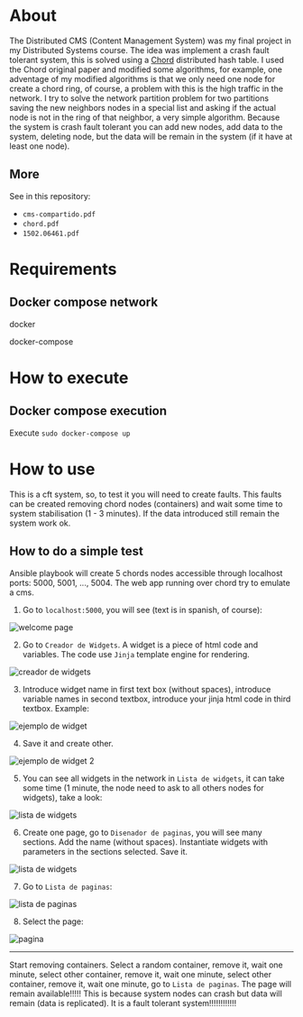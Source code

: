 # About

The Distributed CMS (Content Management System) was my final project in my Distributed Systems course. The
idea was implement a crash fault tolerant system, this is solved using a [Chord][1] distributed hash table. I used the Chord original paper and modified some algorithms, for example, one adventage of my modified algorithms is that we only need one node for create a chord ring, of course, a problem with this is the high traffic in the network. I try to solve the network partition problem for two partitions saving the new neighbors nodes in a special list and asking if the actual node is not in the ring of that neighbor, a very simple algorithm. Because the system is crash fault tolerant you can add new nodes, add data to the system, deleting node, but the data will be remain in the system (if it have at least one node).

## More

See in this repository:

- `cms-compartido.pdf`
- `chord.pdf`
- `1502.06461.pdf`

# Requirements

## Docker compose network

docker

docker-compose

# How to execute

## Docker compose execution

Execute `sudo docker-compose up`

# How to use

This is a cft system, so, to test it you will need to create faults. This faults can be created removing chord nodes (containers) and wait some time to system stabilisation (1 - 3 minutes). If the data introduced still remain the system work ok.

## How to do a simple test

Ansible playbook will create 5 chords nodes accessible through localhost ports:
5000, 5001, ..., 5004. The web app running over chord try to emulate a cms.

1. Go to `localhost:5000`, you will see (text is in spanish, of course):

![welcome page](/images/welcome.png)

2. Go to `Creador de Widgets`. A widget is a piece of html code and variables. The code use `Jinja` template engine for rendering.

![creador de widgets](/images/creador-de-widgets.png)

3. Introduce widget name in first text box (without spaces), introduce variable names in second textbox, introduce your jinja html code in third textbox. Example:

![ejemplo de widget](/images/widget-example.png)

4. Save it and create other.

![ejemplo de widget 2](/images/widget-example2.png)

5. You can see all widgets in the network in `Lista de widgets`, it can take some time (1 minute, the node need to ask to all others nodes for widgets), take a look:

![lista de widgets](/images/widgets-list.png)

6. Create one page, go to `Disenador de paginas`, you will see many sections. Add the name (without spaces). Instantiate widgets with parameters in the sections selected. Save it.

![lista de widgets](/images/creating-ray-page.png)

7. Go to `Lista de paginas`:

![lista de paginas](/images/pages-list.png)

8. Select the page:

![pagina](/images/ray-page.png)

---

Start removing containers. Select a random container, remove it, wait one minute, select other container, remove it, wait one minute, select other container, remove it, wait one minute, go to `Lista de paginas`. The page will remain available!!!!! This is because system nodes can crash but data will remain (data is replicated). It is a fault tolerant system!!!!!!!!!!!!

[1]: https://en.wikipedia.org/wiki/Chord_(peer-to-peer)#:~:text=In%20computing%2C%20Chord%20is%20a,to%2Dpeer%20distributed%20hash%20table.&text=Chord%20specifies%20how%20keys%20are,node%20responsible%20for%20that%20key.